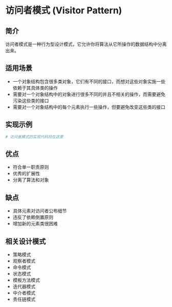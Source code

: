 # 访问者模式 (Visitor Pattern)

## 简介
访问者模式是一种行为型设计模式，它允许你将算法从它所操作的数据结构中分离出来。

## 适用场景
- 一个对象结构包含很多类对象，它们有不同的接口，而想对这些对象实施一些依赖于其具体类的操作
- 需要对一个对象结构中的对象进行很多不同的并且不相关的操作，而需要避免污染这些类的接口
- 需要对一个对象结构中的每个元素执行一些操作，但要避免改变这些类的接口

## 实现示例
```python
# 访问者模式的实现代码将在这里
```

## 优点
- 符合单一职责原则
- 优秀的扩展性
- 分离了算法和对象

## 缺点
- 具体元素对访问者公布细节
- 违反了依赖倒置原则
- 增加新的元素类很困难

## 相关设计模式
- 策略模式
- 观察者模式
- 命令模式
- 状态模式
- 模板方法模式
- 迭代器模式
- 中介者模式
- 责任链模式
